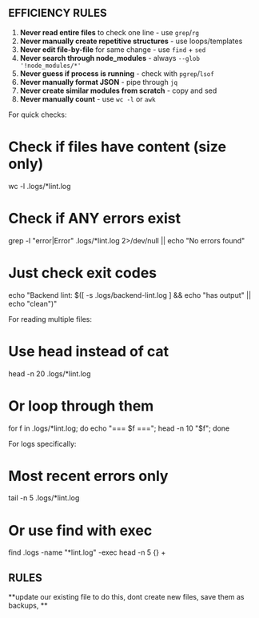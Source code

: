 ## EFFICIENCY RULES

1. **Never read entire files** to check one line - use `grep`/`rg`
2. **Never manually create repetitive structures** - use loops/templates
3. **Never edit file-by-file** for same change - use `find` + `sed`
4. **Never search through node_modules** - always `--glob '!node_modules/*'`
5. **Never guess if process is running** - check with `pgrep`/`lsof`
6. **Never manually format JSON** - pipe through `jq`
7. **Never create similar modules from scratch** - copy and sed
8. **Never manually count** - use `wc -l` or `awk`

For quick checks:
  # Check if files have content (size only)
  wc -l .logs/*lint.log

  # Check if ANY errors exist
  grep -l "error\|Error" .logs/*lint.log 2>/dev/null || echo "No errors found"

  # Just check exit codes
  echo "Backend lint: $([ -s .logs/backend-lint.log ] && echo "has output" || echo "clean")"

  For reading multiple files:
  # Use head instead of cat
  head -n 20 .logs/*lint.log

  # Or loop through them
  for f in .logs/*lint.log; do echo "=== $f ==="; head -n 10 "$f"; done

  For logs specifically:
  # Most recent errors only
  tail -n 5 .logs/*lint.log

  # Or use find with exec
  find .logs -name "*lint.log" -exec head -n 5 {} +

  ## RULES

  **update our existing file to do this, dont create new files, save them as backups, **